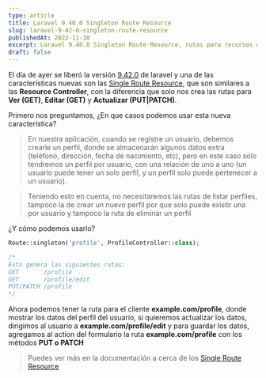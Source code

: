 ```yaml
---
type: article
title: Laravel 9.40.0 Singleton Route Resource
slug: laravel-9-42-0-singleton-route-resource
publishedAt: 2022-11-30
excerpt: Laravel 9.40.0 Singleton Route Resource, rutas para recursos de una sola instancia...
draft: false
---
```


El día de ayer se liberó la versión <a href="https://github.com/laravel/framework/releases/tag/v9.42.0" class="text-red-700 font-semibold" target="_blank">9.42.0</a> de laravel y una de las características nuevas son las <a href="https://laravel.com/docs/9.x/controllers#singleton-resource-controllers" class="text-red-700 font-semibold" target="_blank">Single Route Resource</a>, que son similares a las **Resource Controller**, con la diferencia que solo nos crea las rutas para **Ver (GET)**, **Editar (GET)** y **Actualizar (PUT|PATCH)**.

Primero nos preguntamos, ¿En que casos podemos usar esta nueva característica?

> En nuestra aplicación, cuando se registre un usuario, debemos crearle un perfil, donde se almacenarán algunos datos extra (teléfono, dirección, fecha de nacimiento, etc), pero en este caso solo tendremos un perfil por usuario, con una relación de uno a uno (un usuario puede tener un solo perfil, y un perfil solo puede pertenecer a un usuario).

> Teniendo esto en cuenta, no necesitaremos las rutas de listar perfiles, tampoco la de crear un nuevo perfil por que solo puede existir una por usuario y tampoco la ruta de eliminar un perfil

¿Y cómo podemos usarlo?

```php
Route::singleton('profile', ProfileController::class);

/*
Esto genera las siguientes rutas:
GET       /profile
GET       /profile/edit
PUT/PATCH /profile
*/
```

Ahora podemos tener la ruta para el cliente **example.com/profile**, donde mostrar los datos del perfil del usuario, si quieremos actualizar los datos, dirigimos al usuario a **example.com/profile/edit** y para guardar los datos, agregamos al action del formulario la ruta **example.com/profile** con los métodos **PUT o PATCH**

> Puedes ver más en la documentación a cerca de los <a href="https://laravel.com/docs/9.x/controllers#singleton-resource-controllers" class="text-red-700 font-semibold" target="_blank">Single Route Resource</a>

